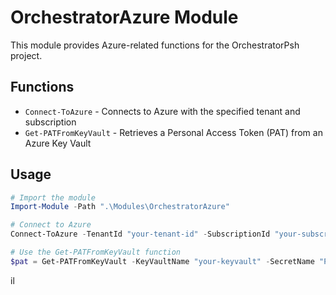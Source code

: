 # OrchestratorAzure Module

This module provides Azure-related functions for the OrchestratorPsh project.

## Functions

- `Connect-ToAzure` - Connects to Azure with the specified tenant and subscription
- `Get-PATFromKeyVault` - Retrieves a Personal Access Token (PAT) from an Azure Key Vault

## Usage

```powershell
# Import the module
Import-Module -Path ".\Modules\OrchestratorAzure"

# Connect to Azure
Connect-ToAzure -TenantId "your-tenant-id" -SubscriptionId "your-subscription-id"

# Use the Get-PATFromKeyVault function
$pat = Get-PATFromKeyVault -KeyVaultName "your-keyvault" -SecretName "PAT" -TenantId "your-tenant-id" -SubscriptionId "your-subscription-id"
```
il